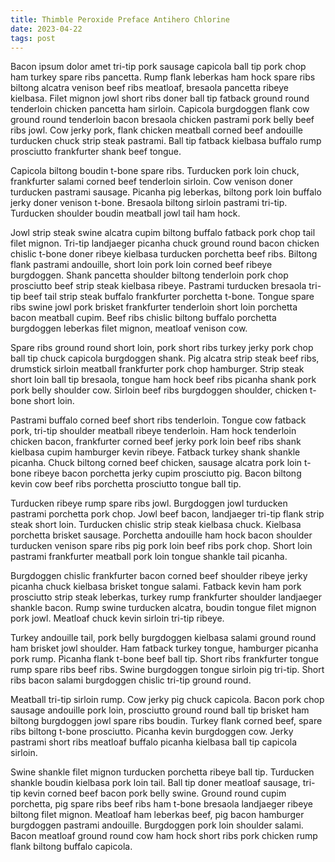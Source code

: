 ```yaml
---
title: Thimble Peroxide Preface Antihero Chlorine
date: 2023-04-22
tags: post
---
```


Bacon ipsum dolor amet tri-tip pork sausage capicola ball tip pork chop ham turkey spare ribs pancetta.  Rump flank leberkas ham hock spare ribs biltong alcatra venison beef ribs meatloaf, bresaola pancetta ribeye kielbasa.  Filet mignon jowl short ribs doner ball tip fatback ground round tenderloin chicken pancetta ham sirloin.  Capicola burgdoggen flank cow ground round tenderloin bacon bresaola chicken pastrami pork belly beef ribs jowl.  Cow jerky pork, flank chicken meatball corned beef andouille turducken chuck strip steak pastrami.  Ball tip fatback kielbasa buffalo rump prosciutto frankfurter shank beef tongue.

Capicola biltong boudin t-bone spare ribs.  Turducken pork loin chuck, frankfurter salami corned beef tenderloin sirloin.  Cow venison doner turducken pastrami sausage.  Picanha pig leberkas, biltong pork loin buffalo jerky doner venison t-bone.  Bresaola biltong sirloin pastrami tri-tip.  Turducken shoulder boudin meatball jowl tail ham hock.

Jowl strip steak swine alcatra cupim biltong buffalo fatback pork chop tail filet mignon.  Tri-tip landjaeger picanha chuck ground round bacon chicken chislic t-bone doner ribeye kielbasa turducken porchetta beef ribs.  Biltong flank pastrami andouille, short loin pork loin corned beef ribeye burgdoggen.  Shank pancetta shoulder biltong tenderloin pork chop prosciutto beef strip steak kielbasa ribeye.  Pastrami turducken bresaola tri-tip beef tail strip steak buffalo frankfurter porchetta t-bone.  Tongue spare ribs swine jowl pork brisket frankfurter tenderloin short loin porchetta bacon meatball cupim.  Beef ribs chislic biltong buffalo porchetta burgdoggen leberkas filet mignon, meatloaf venison cow.

Spare ribs ground round short loin, pork short ribs turkey jerky pork chop ball tip chuck capicola burgdoggen shank.  Pig alcatra strip steak beef ribs, drumstick sirloin meatball frankfurter pork chop hamburger.  Strip steak short loin ball tip bresaola, tongue ham hock beef ribs picanha shank pork pork belly shoulder cow.  Sirloin beef ribs burgdoggen shoulder, chicken t-bone short loin.

Pastrami buffalo corned beef short ribs tenderloin.  Tongue cow fatback pork, tri-tip shoulder meatball ribeye tenderloin.  Ham hock tenderloin chicken bacon, frankfurter corned beef jerky pork loin beef ribs shank kielbasa cupim hamburger kevin ribeye.  Fatback turkey shank shankle picanha.  Chuck biltong corned beef chicken, sausage alcatra pork loin t-bone ribeye bacon porchetta jerky cupim prosciutto pig.  Bacon biltong kevin cow beef ribs porchetta prosciutto tongue ball tip.

Turducken ribeye rump spare ribs jowl.  Burgdoggen jowl turducken pastrami porchetta pork chop.  Jowl beef bacon, landjaeger tri-tip flank strip steak short loin.  Turducken chislic strip steak kielbasa chuck.  Kielbasa porchetta brisket sausage.  Porchetta andouille ham hock bacon shoulder turducken venison spare ribs pig pork loin beef ribs pork chop.  Short loin pastrami frankfurter meatball pork loin tongue shankle tail picanha.

Burgdoggen chislic frankfurter bacon corned beef shoulder ribeye jerky picanha chuck kielbasa brisket tongue salami.  Fatback kevin ham pork prosciutto strip steak leberkas, turkey rump frankfurter shoulder landjaeger shankle bacon.  Rump swine turducken alcatra, boudin tongue filet mignon pork jowl.  Meatloaf chuck kevin sirloin tri-tip ribeye.

Turkey andouille tail, pork belly burgdoggen kielbasa salami ground round ham brisket jowl shoulder.  Ham fatback turkey tongue, hamburger picanha pork rump.  Picanha flank t-bone beef ball tip.  Short ribs frankfurter tongue rump spare ribs beef ribs.  Swine burgdoggen tongue sirloin pig tri-tip.  Short ribs bacon salami burgdoggen chislic tri-tip ground round.

Meatball tri-tip sirloin rump.  Cow jerky pig chuck capicola.  Bacon pork chop sausage andouille pork loin, prosciutto ground round ball tip brisket ham biltong burgdoggen jowl spare ribs boudin.  Turkey flank corned beef, spare ribs biltong t-bone prosciutto.  Picanha kevin burgdoggen cow.  Jerky pastrami short ribs meatloaf buffalo picanha kielbasa ball tip capicola sirloin.

Swine shankle filet mignon turducken porchetta ribeye ball tip.  Turducken shankle boudin kielbasa pork loin tail.  Ball tip doner meatloaf sausage, tri-tip kevin corned beef bacon pork belly swine.  Ground round cupim porchetta, pig spare ribs beef ribs ham t-bone bresaola landjaeger ribeye biltong filet mignon.  Meatloaf ham leberkas beef, pig bacon hamburger burgdoggen pastrami andouille.  Burgdoggen pork loin shoulder salami.  Bacon meatloaf ground round cow ham hock short ribs pork chicken rump flank biltong buffalo capicola.